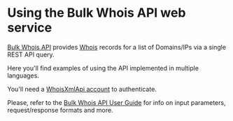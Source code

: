 # Using the Bulk Whois API web service

[Bulk Whois API](https://www.whoisxmlapi.com/bulk-whois-api.php) provides
[Whois](https://www.whoisxmlapi.com/whois-api-doc.php) records for a
list of Domains/IPs via a single REST API query.

Here you'll find examples of using the API implemented in multiple languages.

You'll need a [WhoisXmlApi account](https://www.whoisxmlapi.com/user/create.php)
to authenticate.

Please, refer to the
[Bulk Whois API User Guide](https://www.whoisxmlapi.com/bulk-whois-api-userguide.php) for
info on input parameters, request/response formats and more.